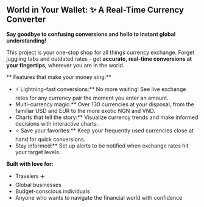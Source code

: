 ## World in Your Wallet: ✨ A Real-Time Currency Converter

**Say goodbye to confusing conversions and hello to instant global understanding!** 

This project is your one-stop shop for all things currency exchange. Forget juggling tabs and outdated rates - get **accurate, real-time conversions at your fingertips**, wherever you are in the world. 

** Features that make your money sing:**

* ⚡ Lightning-fast conversions:** No more waiting! See live exchange rates for any currency pair the moment you enter an amount.
*  Multi-currency magic:** Over 130 currencies at your disposal, from the familiar USD and EUR to the more exotic NGN and VND.
*  Charts that tell the story:** Visualize currency trends and make informed decisions with interactive charts.
* ⭐ Save your favorites:** Keep your frequently used currencies close at hand for quick conversions.
*  Stay informed:** Set up alerts to be notified when exchange rates hit your target levels.

**Built with love for:**

* Travelers ✈️
* Global businesses 
* Budget-conscious individuals 
* Anyone who wants to navigate the financial world with confidence 


